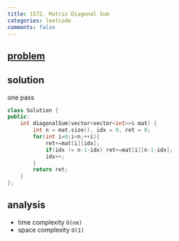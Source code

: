 ```yaml
---
title: 1572. Matrix Diagonal Sum
categories: leetcode
comments: false
---
```


## [problem](https://leetcode.com/problems/matrix-diagonal-sum/)


## solution
one pass
```c++
class Solution {
public:
    int diagonalSum(vector<vector<int>>& mat) {
        int n = mat.size(), idx = 0, ret = 0;
        for(int i=0;i<n;++i){
            ret+=mat[i][idx];
            if(idx != n-1-idx) ret+=mat[i][n-1-idx];
            idx++;
        }
        return ret;
    }
};
```


## analysis
- time complexity `O(nm)`
- space complexity `O(1)`